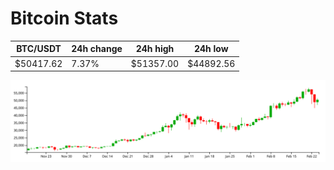 # Bitcoin Stats

BTC/USDT|24h change|24h high|24h low|
|---|---|---|---|
|$50417.62|7.37%|$51357.00|$44892.56|

<img src="./chart.svg">
